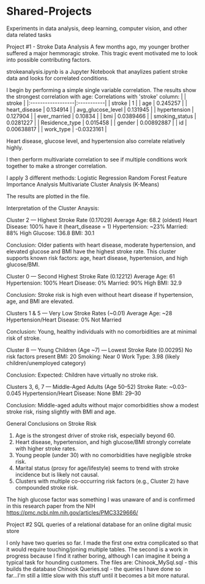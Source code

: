# Shared-Projects
Experiments in data analysis, deep learning, computer vision, and other data related tasks


Project #1 - Stroke Data Analysis
A few months ago, my younger brother suffered a major hemmoragic stroke. This tragic event motivated me to look into possible contributing factors.

strokeanalysis.ipynb is a Jupyter Notebook that anaylizes patient stroke data and looks for correlated conditions.

I begin by performing a simple single variable correlation.
The results show the strongest correlation with age:
Correlations with 'stroke' column:
|                   | stroke     |
|:------------------|:-----------|
| stroke            | 1          |
| age               | 0.245257   |
| heart_disease     | 0.134914   |
| avg_glucose_level | 0.131945   |
| hypertension      | 0.127904   |
| ever_married      | 0.10834    |
| bmi               | 0.0389466  |
| smoking_status    | 0.0281227  |
| Residence_type    | 0.015458   |
| gender            | 0.00892887 |
| id                | 0.00638817 |
| work_type         | -0.0323161 |

Heart disease, glucose level, and hypertension also correlate relatively highly.

I then perform multivariate correlation to see if multiple conditions work together to make a stronger correlation.

I apply 3 different methods:
Logistic Regression
Random Forest Feature Importance Analysis
Multivariate Cluster Analysis (K-Means)

The results are plotted in the file.


Interpretation of the Cluster Anaysis:

Cluster 2 — Highest Stroke Rate (0.17029)
Average Age: 68.2 (oldest)
Heart Disease: 100% have it (heart_disease = 1)
Hypertension: ~23%
Married: 88%
High Glucose: 136.8
BMI: 30.1

Conclusion:
Older patients with heart disease, moderate hypertension, and elevated glucose and BMI have the highest stroke rate.
This cluster supports known risk factors: age, heart disease, hypertension, and high glucose/BMI.

Cluster 0 — Second Highest Stroke Rate (0.12212)
Average Age: 61
Hypertension: 100%
Heart Disease: 0%
Married: 90%
High BMI: 32.9

Conclusion:
Stroke risk is high even without heart disease if hypertension, age, and BMI are elevated.

Clusters 1 & 5 — Very Low Stroke Rates (~0.01)
Average Age: ~28
Hypertension/Heart Disease: 0%
Not Married

Conclusion:
Young, healthy individuals with no comorbidities are at minimal risk of stroke.

Cluster 8 — Young Children (Age ~7) — Lowest Stroke Rate (0.00295)
No risk factors present
BMI: 20
Smoking: Near 0
Work Type: 3.98 (likely children/unemployed category)

Conclusion:
Expected: Children have virtually no stroke risk.

Clusters 3, 6, 7 — Middle-Aged Adults (Age 50–52)
Stroke Rate: ~0.03–0.045
Hypertension/Heart Disease: None
BMI: 29–30

Conclusion:
Middle-aged adults without major comorbidities show a modest stroke risk, rising slightly with BMI and age.


General Conclusions on Stroke Risk
1) Age is the strongest driver of stroke risk, especially beyond 60.
2) Heart disease, hypertension, and high glucose/BMI strongly correlate with higher stroke rates.
3) Young people (under 30) with no comorbidities have negligible stroke risk.
4) Marital status (proxy for age/lifestyle) seems to trend with stroke incidence but is likely not causal.
5) Clusters with multiple co-occurring risk factors (e.g., Cluster 2) have compounded stroke risk.

The high glucose factor was something I was unaware of and is confirmed in this research paper from the NIH
https://pmc.ncbi.nlm.nih.gov/articles/PMC3329666/


Project #2 SQL queries of a relational database for an online digital music store

I only have two queries so far. I made the first one extra complicated so that it would require touching/joning multiple
tables. The second is a work in progress because I find it rather boring, although I can imagine it being a typical task
for hounding customers. The files are:
Chinook_MySql.sql - this builds the database
Chinook Queries.sql - the queries I have done so far...I'm still a little slow with this stuff until it becomes a bit more natural.
